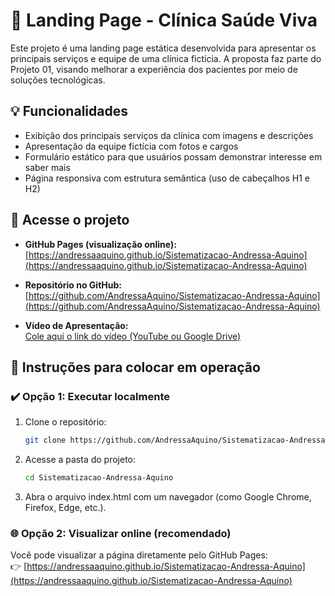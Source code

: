 # 🏥 Landing Page - Clínica Saúde Viva

Este projeto é uma landing page estática desenvolvida para apresentar os principais serviços e equipe de uma clínica fictícia. A proposta faz parte do Projeto 01, visando melhorar a experiência dos pacientes por meio de soluções tecnológicas.

## 💡 Funcionalidades

- Exibição dos principais serviços da clínica com imagens e descrições
- Apresentação da equipe fictícia com fotos e cargos
- Formulário estático para que usuários possam demonstrar interesse em saber mais
- Página responsiva com estrutura semântica (uso de cabeçalhos H1 e H2)

## 🔗 Acesse o projeto

- **GitHub Pages (visualização online):**  
  [https://andressaaquino.github.io/Sistematizacao-Andressa-Aquino](https://andressaaquino.github.io/Sistematizacao-Andressa-Aquino)

- **Repositório no GitHub:**  
  [https://github.com/AndressaAquino/Sistematizacao-Andressa-Aquino](https://github.com/AndressaAquino/Sistematizacao-Andressa-Aquino)

- **Vídeo de Apresentação:**  
  [Cole aqui o link do vídeo (YouTube ou Google Drive)](https://...)

## 🚀 Instruções para colocar em operação

### ✔️ Opção 1: Executar localmente

1. Clone o repositório:
   ```bash
   git clone https://github.com/AndressaAquino/Sistematizacao-Andressa-Aquino.git

2. Acesse a pasta do projeto:
   ```bash
   cd Sistematizacao-Andressa-Aquino
3. Abra o arquivo index.html com um navegador (como Google Chrome, Firefox, Edge, etc.).

### 🌐 Opção 2: Visualizar online (recomendado)

Você pode visualizar a página diretamente pelo GitHub Pages:  
👉 [https://andressaaquino.github.io/Sistematizacao-Andressa-Aquino](https://andressaaquino.github.io/Sistematizacao-Andressa-Aquino)



